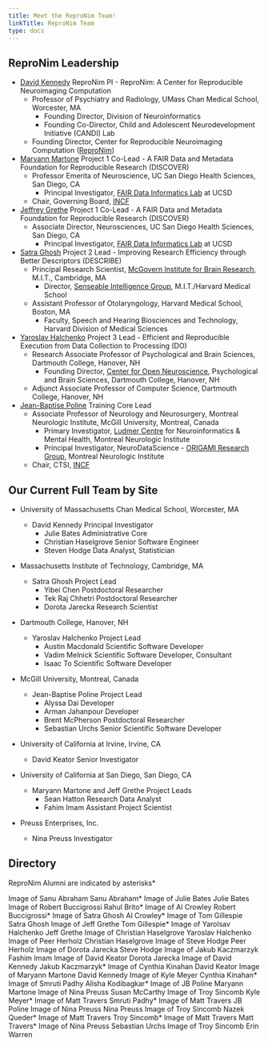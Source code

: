 ```yaml
---
title: Meet the ReproNim Team!
linkTitle: ReproNim Team
type: docs
---
```


## ReproNim Leadership

- [David Kennedy](https://profiles.umassmed.edu/display/130002) ReproNim PI - ReproNim: A Center for Reproducible Neuroimaging Computation
    - Professor of Psychiatry and Radiology, UMass Chan Medical School, Worcester, MA
        - Founding Director, Division of Neuroinformatics
        - Founding Co-Director, Child and Adolescent Neurodevelopment Initiative (CANDI) Lab
    - Founding Director, Center for Reproducible Neuroimaging Computation ([ReproNim](https://www.umassmed.edu/news/news-archives/2022/02/david-kennedy-awarded-$6-million-repronim-brain-imaging-grant/))
- [Maryann Martone](https://profiles.ucsd.edu/maryann.martone) Project 1 Co-Lead - A FAIR Data and Metadata Foundation for Reproducible Research (DISCOVER)
    - Professor Emerita of Neuroscience, UC San Diego Health Sciences, San Diego, CA
        - Principal Investigator, [FAIR Data Informatics Lab](https://www.fdilab.org/team) at UCSD
    - Chair, Governing Board, [INCF](https://www.incf.org/team/prof-maryann-martone)
- [Jeffrey Grethe](https://profiles.ucsd.edu/jeffrey.grethe) Project 1 Co-Lead - A FAIR Data and Metadata Foundation for Reproducible Research (DISCOVER)
    - Associate Director, Neurosciences, UC San Diego Health Sciences, San Diego, CA
        - Principal Investigator, [FAIR Data Informatics Lab](https://www.fdilab.org/team) at UCSD
- [Satra Ghosh](https://mcgovern.mit.edu/profile/satrajit-ghosh/) Project 2 Lead - Improving Research Efficiency through Better Descriptors (DESCRIBE)
    - Principal Research Scientist, [McGovern Institute for Brain Research](https://satra.cogitatum.org/), M.I.T., Cambridge, MA
        - Director, [Senseable Intelligence Group](https://sensein.group/), M.I.T./Harvard Medical School
    - Assistant Professor of Otolaryngology, Harvard Medical School, Boston, MA
        - Faculty, Speech and Hearing Biosciences and Technology, Harvard Division of Medical Sciences
- [Yaroslav Halchenko](https://pbs.dartmouth.edu/people/yaroslav-o-halchenko-0) Project 3 Lead - Efficient and Reproducible Execution from Data Collection to Processing (DO)
    - Research Associate Professor of Psychological and Brain Sciences, Dartmouth College, Hanover, NH
        - Founding Director, [Center for Open Neuroscience](https://centerforopenneuroscience.org/whoweare), Psychological and Brain Sciences, Dartmouth College, Hanover, NH
    - Adjunct Associate Professor of Computer Science, Dartmouth College, Hanover, NH
- [Jean-Baptise Poline](https://www.mcgill.ca/neuro/jean-baptiste-poline-phd) Training Core Lead
    - Associate Professor of Neurology and Neurosurgery, Montreal Neurologic Institute, McGill University, Montreal, Canada
        - Primary Investigator, [Ludmer Centre](http://ludmercentre.ca/dr-jean-baptiste-poline/) for Neuroinformatics & Mental Health, Montreal Neurologic Institute
        - Principal Investigator, NeuroDataScience - [ORIGAMI Research Group](https://neurodatascience.github.io/), Montreal Neurologic Institute
    - Chair, CTSI, [INCF](https://www.incf.org/team/prof-jean-baptiste-poline)

## Our Current Full Team by Site

- University of Massachusetts Chan Medical School, Worcester, MA
    - David Kennedy Principal Investigator
        - Julie Bates Administrative Core
        - Christian Haselgrove Senior Software Engineer
        - Steven Hodge Data Analyst, Statistician

- Massachusetts Institute of Technology, Cambridge, MA
    - Satra Ghosh Project Lead
        - Yibei Chen Postdoctoral Researcher
        - Tek Raj Chhetri Postdoctoral Researcher
        - Dorota Jarecka Research Scientist

- Dartmouth College, Hanover, NH
    - Yaroslav Halchenko Project Lead
        - Austin Macdonald Scientific Software Developer
        - Vadim Melnick Scientific Software Developer, Consultant
        - Isaac To Scientific Software Developer

- McGill University, Montreal, Canada
    - Jean-Baptise Poline Project Lead
        - Alyssa Dai Developer
        - Arman Jahanpour Developer
        - Brent McPherson Postdoctoral Researcher
        - Sebastian Urchs Senior Scientific Software Developer

- University of California at Irvine, Irvine, CA
    - David Keator Senior Investigator

- University of California at San Diego, San Diego, CA
    - Maryann Martone and Jeff Grethe Project Leads
        - Sean Hatton Research Data Analyst
        - Fahim Imam Assistant Project Scientist

- Preuss Enterprises, Inc.
    - Nina Preuss Investigator

## Directory

ReproNim Alumni are indicated by asterisks*

Image of Sanu Abraham
Sanu Abraham*
Image of Julie Bates
Julie Bates
Image of Robert Buccigrossi
Rahul Brito*
Image of Al Crowley
Robert Buccigrossi*
Image of Satra Ghosh
Al Crowley*
Image of Tom Gillespie
Satra Ghosh
Image of Jeff Grethe
Tom Gillespie*
Image of Yarolsav Halchenko
Jeff Grethe
Image of Christian Haselgrove
Yaroslav Halchenko
Image of Peer Herholz
Christian Haselgrove
Image of Steve Hodge
Peer Herholz
Image of Dorota Jarecka
Steve Hodge
Image of Jakub Kaczmarzyk
Fashim Imam
Image of David Keator
Dorota Jarecka
Image of David Kennedy
Jakub Kaczmarzyk*
Image of Cynthia Kinahan
David Keator
Image of Maryann Martone
David Kennedy
Image of Kyle Meyer
Cynthia Kinahan*
Image of Smruti Padhy
Alisha Kodibagkar*
Image of JB Poline
Maryann Martone
Image of Nina Preuss
Susan McCarthy
Image of Troy Sincomb
Kyle Meyer*
Image of Matt Travers
Smruti Padhy*
Image of Matt Travers
JB Poline
Image of Nina Preuss
Nina Preuss
Image of Troy Sincomb
Nazek Queder*
Image of Matt Travers
Troy Sincomb*
Image of Matt Travers
Matt Travers*
Image of Nina Preuss
Sebastian Urchs
Image of Troy Sincomb
Erin Warren

